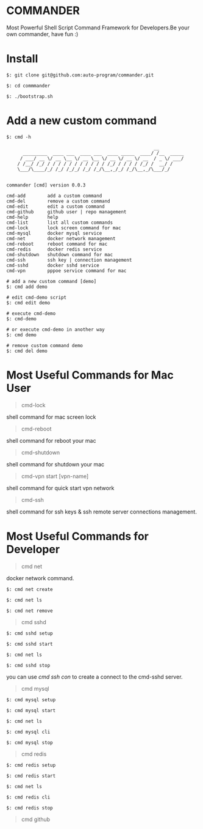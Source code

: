COMMANDER
===

Most Powerful Shell Script Command Framework for Developers.Be your own commander, have fun :)

<script type="text/javascript" src="https://asciinema.org/a/145221.js" id="asciicast-145221" async></script>

# Install

````
$: git clone git@github.com:auto-program/commander.git

$: cd commmander

$: ./bootstrap.sh
````

# Add a new custom command

````
$: cmd -h

	                                                  __
	  _________  ____ ___  ____ ___  ____ _____  ____/ /__  _____
	 / ___/ __ \/ __ \__ \/ __ \__ \/ __ \/ __ \/ __  / _ \/ ___/
	/ /__/ /_/ / / / / / / / / / / / /_/ / / / / /_/ /  __/ /
	\___/\____/_/ /_/ /_/_/ /_/ /_/\__,_/_/ /_/\__,_/\___/_/


commander [cmd] version 0.0.3

cmd-add        add a custom command
cmd-del        remove a custom command
cmd-edit       edit a custom command
cmd-github     github user | repo management
cmd-help       help
cmd-list       list all custom commands
cmd-lock       lock screen command for mac
cmd-mysql      docker mysql service
cmd-net        docker network management
cmd-reboot     reboot command for mac
cmd-redis      docker redis service
cmd-shutdown   shutdown command for mac
cmd-ssh        ssh key | connection management
cmd-sshd       docker sshd service
cmd-vpn        pppoe service command for mac

# add a new custom command [demo]
$: cmd add demo

# edit cmd-demo script
$: cmd edit demo

# execute cmd-demo
$: cmd-demo

# or execute cmd-demo in another way
$: cmd demo

# remove custom command demo
$: cmd del demo

````

# Most Useful Commands for Mac User

> cmd-lock 

shell command for mac screen lock

> cmd-reboot

shell command for reboot your mac

> cmd-shutdown

shell command for shutdown your mac

> cmd-vpn start [vpn-name]

shell command for quick start vpn network

> cmd-ssh

shell command for ssh keys & ssh remote server connections management.

# Most Useful Commands for Developer

> cmd net

docker network command.

```` 
$: cmd net create

$: cmd net ls

$: cmd net remove

````

> cmd sshd

````
$: cmd sshd setup

$: cmd sshd start

$: cmd net ls

$: cmd sshd stop

````

you can use *cmd ssh con* to create a connect to the cmd-sshd server.

> cmd mysql

````
$: cmd mysql setup

$: cmd mysql start

$: cmd net ls

$: cmd mysql cli

$: cmd mysql stop
````


> cmd redis

````
$: cmd redis setup

$: cmd redis start

$: cmd net ls

$: cmd redis cli

$: cmd redis stop
````

> cmd github
